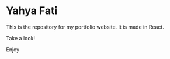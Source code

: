 # Yahya Fati

This is the repository for my portfolio website. It is made in React.

Take a look!

Enjoy
